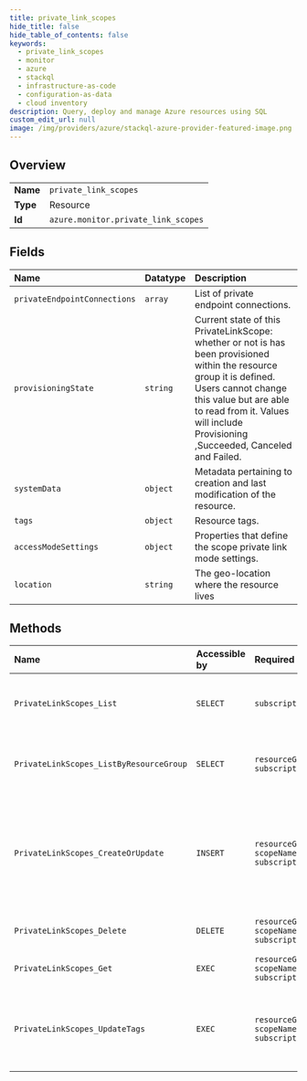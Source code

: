 ```yaml
---
title: private_link_scopes
hide_title: false
hide_table_of_contents: false
keywords:
  - private_link_scopes
  - monitor
  - azure    
  - stackql
  - infrastructure-as-code
  - configuration-as-data
  - cloud inventory
description: Query, deploy and manage Azure resources using SQL
custom_edit_url: null
image: /img/providers/azure/stackql-azure-provider-featured-image.png
---
```

  
    

## Overview
<table><tbody>
<tr><td><b>Name</b></td><td><code>private_link_scopes</code></td></tr>
<tr><td><b>Type</b></td><td>Resource</td></tr>
<tr><td><b>Id</b></td><td><code>azure.monitor.private_link_scopes</code></td></tr>
</tbody></table>

## Fields
| Name | Datatype | Description |
|:-----|:---------|:------------|
| `privateEndpointConnections` | `array` | List of private endpoint connections. |
| `provisioningState` | `string` | Current state of this PrivateLinkScope: whether or not is has been provisioned within the resource group it is defined. Users cannot change this value but are able to read from it. Values will include Provisioning ,Succeeded, Canceled and Failed. |
| `systemData` | `object` | Metadata pertaining to creation and last modification of the resource. |
| `tags` | `object` | Resource tags. |
| `accessModeSettings` | `object` | Properties that define the scope private link mode settings. |
| `location` | `string` | The geo-location where the resource lives |
## Methods
| Name | Accessible by | Required Params | Description |
|:-----|:--------------|:----------------|:------------|
| `PrivateLinkScopes_List` | `SELECT` | `subscriptionId` | Gets a list of all Azure Monitor PrivateLinkScopes within a subscription. |
| `PrivateLinkScopes_ListByResourceGroup` | `SELECT` | `resourceGroupName, subscriptionId` | Gets a list of Azure Monitor PrivateLinkScopes within a resource group. |
| `PrivateLinkScopes_CreateOrUpdate` | `INSERT` | `resourceGroupName, scopeName, subscriptionId` | Creates (or updates) a Azure Monitor PrivateLinkScope. Note: You cannot specify a different value for InstrumentationKey nor AppId in the Put operation. |
| `PrivateLinkScopes_Delete` | `DELETE` | `resourceGroupName, scopeName, subscriptionId` | Deletes a Azure Monitor PrivateLinkScope. |
| `PrivateLinkScopes_Get` | `EXEC` | `resourceGroupName, scopeName, subscriptionId` | Returns a Azure Monitor PrivateLinkScope. |
| `PrivateLinkScopes_UpdateTags` | `EXEC` | `resourceGroupName, scopeName, subscriptionId` | Updates an existing PrivateLinkScope's tags. To update other fields use the CreateOrUpdate method. |
